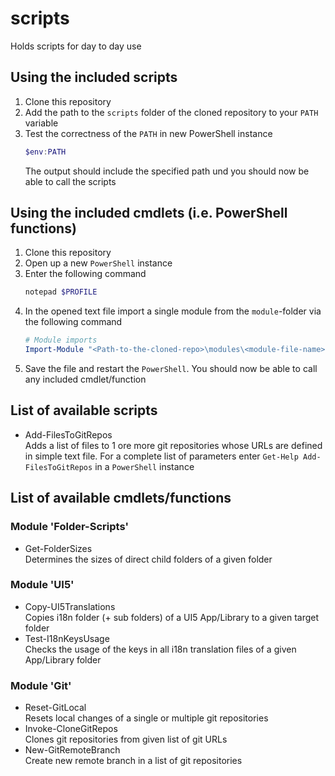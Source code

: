 # scripts

Holds scripts for day to day use

## Using the included scripts
1) Clone this repository  
2) Add the path to the `scripts` folder of the cloned repository to your `PATH` variable  
3) Test the correctness of the `PATH` in new PowerShell instance  
   ```powershell
   $env:PATH
   ```
   The output should include the specified path und you should now be able to call the scripts


## Using the included cmdlets (i.e. PowerShell functions)
1) Clone this repository
2) Open up a new `PowerShell` instance
3) Enter the following command
   ```powershell
   notepad $PROFILE
   ```
4) In the opened text file import a single module from the `module`-folder via the following command
   ```powershell
   # Module imports
   Import-Module "<Path-to-the-cloned-repo>\modules\<module-file-name>.psm1"
   ```
5) Save the file and restart the `PowerShell`. You should now be able to call any included cmdlet/function
## List of available scripts

- Add-FilesToGitRepos   
  Adds a list of files to 1 ore more git repositories whose URLs are defined in simple text file. For a complete list of parameters enter `Get-Help Add-FilesToGitRepos` in a `PowerShell` instance

## List of available cmdlets/functions
### Module 'Folder-Scripts'
- Get-FolderSizes  
  Determines the sizes of direct child folders of a given folder

### Module 'UI5'  
- Copy-UI5Translations  
  Copies i18n folder (+ sub folders) of a UI5 App/Library to a given target folder
- Test-I18nKeysUsage  
  Checks the usage of the keys in all i18n translation files of a given App/Library folder  

### Module 'Git'
- Reset-GitLocal  
  Resets local changes of a single or multiple git repositories
- Invoke-CloneGitRepos  
  Clones git repositories from given list of git URLs  
- New-GitRemoteBranch  
  Create new remote branch in a list of git repositories